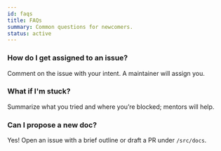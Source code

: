 ```yaml
---
id: faqs
title: FAQs
summary: Common questions for newcomers.
status: active
---
```

### How do I get assigned to an issue?
Comment on the issue with your intent. A maintainer will assign you.

### What if I'm stuck?
Summarize what you tried and where you’re blocked; mentors will help.

### Can I propose a new doc?
Yes! Open an issue with a brief outline or draft a PR under `/src/docs`.
